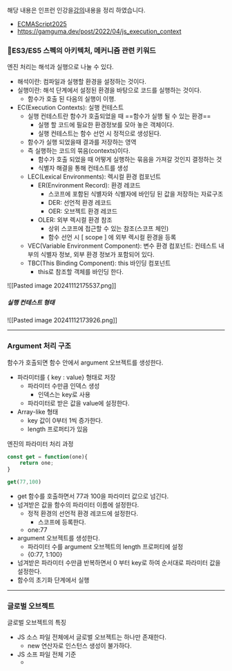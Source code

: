 해당 내용은 인프런 인강을[강의](https://www.inflearn.com/course/%EC%9E%90%EB%B0%94%EC%8A%A4%ED%81%AC%EB%A6%BD%ED%8A%B8-%EC%A4%91%EA%B3%A0%EA%B8%89/dashboard)내용을 정리 하였습니다.
- [ECMAScript2025](https://tc39.es/ecma262/#sec-intro)
- https://gamguma.dev/post/2022/04/js_execution_context

### ES3/ES5 스펙의 아키텍처, 메커니즘 관련 키워드

엔진 처리는 해석과 실행으로 나눌 수 있다.
- 해석이란: 컴파일과 실행할 환경을 설정하는 것이다.
- 실행이란: 해석 단계에서 설정된 환경을 바탕으로 코드를 실행하는 것이다.
	- 함수가 호출 된 다음의 실행이 이행.
- EC(Execution Contexts): 실행 컨테스트
	- 실행 컨테스트란 함수가 호출되었을 때 ==함수가 실행 될 수 있는 환경==
		- 실행 할 코드에 필요한 환경정보를 모아 놓은 객체이다.
		- 실행 컨테스트는 함수 선언 시 정적으로 생성된다.
	- 함수가 실행 되었을때 결과를 저장하는 영역
	- 즉 실행하는 코드의 묶음(contexts)이다.
		- 함수가 호출 되었을 때 어떻게 실행하는 묶음을 가져갈 것인지 결정하는 것
		- 식별자 해결을 통해 컨테스트를 생성
	- LEC(Lexical Environments): 렉시컬 환경 컴포넌트
		- ER(Environment Record): 환경 레코드
			- 스코프에 포함된 식별자와 식별자에 바인딩 된 값을 저장하는 자료구조
			- DER: 선언적 환경 레코드
			- OER: 오브젝트 환경 레코드
		- OLER: 외부 렉시컬 환경 참조
			- 상위 스코프에 접근할 수 있는 참조(스코프 체인)
			- 함수 선언 시 [ scope ] 에 외부 렉시컬 환경을 등록
	- VEC(Variable Environment Component): 변수 환경 컴포넌트: 컨테스트 내부의 식별자 정보, 외부 환경 정보가 포함되어 있다.
	- TBC(This Binding Component): this 바인딩 컴포넌트
		- this로 참조할 객체를 바인딩 한다.

![[Pasted image 20241112175537.png]]
##### 실행 컨테스트 형태
![[Pasted image 20241112173926.png]]

---
### Argument 처리 구조

함수가 호출되면 함수 안에서 argument 오브젝트를 생성한다.
- 파라미터를 { key : value} 형태로 저장
	- 파라미터 수만큼 인덱스 생성
		- 인덱스는 key로 사용
	- 파라미터로 받은 값을 value에 설정한다.
- Array-like 형태
	- key 값이 0부터 1씩 증가한다.
	- length 프로퍼티가 있음

엔진의 파라미터 처리 과정

``` js
const get = function(one){
	return one;
}

get(77,100)
```

- get 함수를 호출하면서 77과 100을 파라미터 값으로 넘긴다.
- 넘겨받은 값을 함수의 파라미터 이름에 설정한다.
	- 정적 환경의 선언적 환경 레코드에 설정한다.
		- 스코프에 등록한다.
	- one:77
-  argument 오브젝트를 생성한다.
	- 파라미터 수를 argument 오브젝트의 length 프로퍼티에 설정
	- {0:77, 1:100}
- 넘겨받은 파라미터 수만큼 반복하면서 0 부터 key로 하여 순서대로 파라미터 값을 설정한다.
- 함수의 초기화 단계에서 실행

---
### 글로벌 오브젝트

글로벌 오브젝트의 특징
- JS 소스 파일 전체에서 글로벌 오브젝트는 하나만 존재한다.
	- new 연산자로 인스턴스 생성이 불가하다.
- JS 소프 파일 전체 기준
	-  <script/> 에 작성된 모든 코드
		- 모든 코드에서 사용 가능하다.

글로벌 스코프
- 글로벌 오브젝트가 글로벌 스코프
	- 글로벌 오브젝트는 실제 존재하지 않는다. ex) Number , String  등의 오브젝트
	- 호스트 오브젝트에 함수와 변수를 등록
		-  window, global 오브젝트
	- 글로벌 스코프는 최상위 스코프
		- 스코프 체인에서 최상위 스코프이다.

스코프 바인딩
 - 바인딩이란 구조적으로 결속된 상태로 만드는 것이다
	 - 대상: 프로퍼티 이름
 - 바인딩의 목적
	 - 스코프 설정,식별자 해결
 - 바인딩 시점 구분 
	 - 정적 바인딩 : lexical, static 바인딩
		 - 초기화 단계에서 바인딩
		 - 함수 선언문 이름을 바인딩
		 - 표현식(변수, 함수) 이름을 바인딩
	 - 동적 바인딩 : dynamic 바인딩
		 - 실행시 바인딩 처리
		 - eval함수, with문
 - 바인딩 시점의 중요성
	 - 바인딩할 때 스코프가 결정된다.
	 - function 오브젝의 경우 생성 시점에 스코프 결정
		 - 스코프를 function 오브젝트 내부 프로퍼티 Scope에 설정
		 - 스코프는 변경되지 않음

``` js
function book() {  
	var point = 100;  
	  
	function add(param) {  
		return (point += param);  
	}  
	  
	var get = function () {  
		return point;  
	};  
	  
	add(200);  
	console.log(point);  
}    
book();
```

1. book() 함수 호출 시 - 초기화 단계에서 함수와 변수 이름을 book 함수의 선언적 환경 레코드에 바인딩(식별자 해결)
2. function 오브젝트 add 생성
	1. add 함수가 속한 스코프 영역을 add 함수 오브젝트 프로퍼티 scope에 설정
	2. add 이름을 선언적 환경 레코드에 바인딩
3. point, get 이름을 선언적 환경 레코드에 바인딩
	1. 값은 undefined
	2. 여기 까지가 호이스팅
4. 함수와 변수의 식별자가 해결
---
### 식별자

식별자는 코드 내의 변수,함수, 혹은 속성을 식별하는 문자열이다.

자바스크립트에서 식별자는 대소문자를 구별하며 유니코드 글자 `$`, `_`, 숫자(0-9)로 구성할 수 있지만, 숫자로 시작할 수는 없다.

식별자는 코드의 일부이지만 문자열은 데이터이기 때문에, 식별자와 문자열은 다르다.JavaScript에서 식별자를 문자열로 변환하는 방법은 없지만, 어떤 경우 문자열을 분석해 식별자로 사용할 수 있습니다.

> https://developer.mozilla.org/ko/docs/Glossary/Identifier
---
### 스코프

스코프는 컨텍스트의 값과 표현식이 표현되거나 참조 될 수 있는 현재 실행되는 컨텍스트를 의미한다. 만약 변수 또는 표현식이 해당 스코프 내에 있지 않다면, 사용할 수 없다. 스코프는 계층적인 구조를 가지기 때문에, 하위 스코프는 상위 스코프에 접근 할 수 있다.
- 모든 식별자는 자신이 선언된 위치에 의해 다른 코드가 식별자 자신을 참조할 수 있는 유효범위가 결정된다.
- 스코프의 목적은 범위를 제한하여 식별자를 해결하는 것이다.

함수는 자바스크립트에서 클로저 역할을 하기 때문에 스코프를 생성한다. 함수 내에 정의된 변수는 외부 함수나 다름 함수 내에서 접근 할 수 없다.

자바스크립트는 렉시컬 스코프를 따른다.함수가 정의된 위치에 따라 상위 스코프를 결정한다. 함수가 호출된 상위 스코프 결정에 영향을 주지 않는다. 함수의 상위 스코프는 언제나 정의된 스코프이다.

- 키워드를 만나 스코프를 결정하는 것을 정적 스코프라고 한다.
- 호출될 때 스크프를 결정하는 것을 동적스코프라고 한다.

자바스크립트에서는 다음과 같은 종류의 스코프가 있다.
- 전역 범위: 스크립트 모드에서 실행되는 모든 코드의 기본 범위이다.
- 모듈 범위: 모듈 모드에서 실행되는 코드의 범위이다.
	- module.exports
- 함수 범위: [function](https://developer.mozilla.org/ko/docs/Glossary/Function)로 생성된 범위입니다.
	- var키워드로 선언된 변수는 오로지 함수의 코드 블록 만을 **지역(Local) 스코프**로 인정한다.
		- 함수 레벨 스코프라고 한다.
	- 함수 외에서 var키워드로 선언한 변수는 전역 변수이다.
- 블록 범위: 중괄호 쌍(블록)으로 생성된 범위이다.
	- let,const 키워드로 변순 선언시 블록 레벨 스코프이다.
		- 변수 자체에 스코프 제약을 둔다.
	- 모든 코드 블록 (함수, if, for ,while , try/catch 등)을 지역(Local) 스코프로 인정

> https://developer.mozilla.org/ko/docs/Glossary/Scope
---
### 식별자 해결

스코프(유효 범위)를 통해 식별자인 변수 이름의 충돌을 방지하여 같은 이름의 변수를 사용하게 하는것.
스코프 내에서 식별자는 유일해야 하지만 다른 스코프에는 같은 이름의 식별자를 사용 할 수 있다.

- 식별자 해결
	- 사용할 변수/함수를 결정하는것
	- 신속,정확한 검색을 위한 스코프 필요
- 스코프에서 이름을 찾기 위해 사용
	- 스코프에 이름을 설정
	- 값을 변경되지만, 이름은 변경되지 않음
    - 자바스크립트의 값 저장형태가 프로퍼티{key:value}이기 때문이다.
    - **식별자 해결 대상은 이름이다**.
- 스코프의 용도
  - 식별자 해결을 위한 수단,방법
  - 스코프가 목적이 아님
  - 식별자가 유일하면 스코프는 필요하지 않음
    - 하지만 유일하게 작성이 불가능 그래서 스코프가 필요
    - 계층적으로 스코프를 사용하는 이유이다.
---
### 스코프 체인

모든 지역 스코프의 최상위 스코프는 전역 스코프이다. 스코프는 계층적으로 연결되어 있고 이를 스코프 체인이라 한다.
- 엔진은 스코프체인을 통해 변수를 참조하는 코드의 스코프에서 시작하여 상위 스코프 방향으로 이동하며 선언된 변수를 검색한다.
##### ES3
  - 스코프 체인은 식별자를 해결을 위한 프로퍼티이다
    - {name:value} 리스트
    - ES5는 스코프는 사용하지만 스코프 체인은 사용하지 않는다.
  - 함수가 호출되면 스코프를 생성하고 {name:value} 형태로 설정한다. 
  - 생성한 스코프를 스코프 체인에 연결하고, 스코프 체인에서 식별자를 해결한다.
	  - 동적으로 처리된다.
	  - 이는 함수가 생성될 때 마다 스코프 체인이 동적으로 생성된다.
  - es5 에서는 스코프 체인은 없고, Activation object에 대응하는 렉시컬 환경이 있다.
	  - Activation object은 실행환경을 만드는것
##### ES5
- 렉시컬 환경의 선언적 환경 레코드에 함수의 변수와 함수 이름을 바인드
- 스코프 체인을 사용하지 않고, 선언적 환경 레코드에서 변수와 함수 이름을 검색


---
### 실행 컨텍스트

실행 컨텍스트의 개념은 코드가 내부에서 어떻게 작동 하는지 설명하는데 사용된다.  JavaScript 실행 컨텍스트는 코드를 실행할 수 있는 환경을 말한다. 실행 컨테스트는 코드 섹션이 코드의 함수, 변수 및 객체에 엑세스할 수 있는지 결정한다. 코드는 실행 컨텍스트에서 줄별로 구분 분석되고, 변수와 함수는 메모리에 저장된다. 코드는 평가 후 실행 컨텍스트에서 실행된다. 결과적으로 실행 컨텍스트는 주어진 코드가 실행될 수 있는 환경을 만든는 것이다.
- 실행 컨텍스트 런타임 동안 특정 코드는 파서에 의해 구문 분석되고, 변수와 함수는 메모리에 저장되고, 실행 가능한 바이트 코드가 생성되고, 코드가 실행된다.

실행 컨텍스트(Execution Contexts)
- 함수가 실행되는 영역,묶음
- 함수 코드를 실행하고, 실행 결과를 저장
- [스펙](https://tc39.es/ecma262/#sec-executable-code-and-execution-contexts)

 실행 단계
- 준비 단계
- 초기화 단계
- 코드 실행 단계

자바스크립트에는 두 가지 종류의 실행 컨텍스트가 있다
- 글로벌 실행 컨텍스트(GEC)
- 함수 실행 컨텍스트(FEC)

실행 컨텍스트의 생성시점
- 실행 가능한 코드를 만났을때
- 실행 가능한 코드의 유형
	- 함수 코드
	- 글로벌 코드
	- eval 코드
- 코드 유형을 분리한 이유
	- 실행 컨텍스트에서 처리 방법과 실행 환경이 다르기 때문
	- 함수 코드: 렉시컬 환경
	- 글로벌 코드: 글로벌 환경
	- eval 코드: 동적 환경 

실행 컨텍스트 상태 컴포넌트
- 실행 컨텍스트 상태를 위한 오브젝트
	- 실행 컨텍스트 안에 생성
- 상태 컴포넌트 유형
	- 변수 환경 컴포넌트(VEC)
	- 렉시컬 환경 컴포넌트(LEC)
	- this 바인딩 컴포넌트(TBC)
		- 함수 안에서 디스로 참조화는 오브젝트를 바인딩


| Component           | Purpose                                                                                                                                                                                                                                                                                                                                                                                                                                                                                                                                                                                                                                                                                                                            |
| ------------------- | ---------------------------------------------------------------------------------------------------------------------------------------------------------------------------------------------------------------------------------------------------------------------------------------------------------------------------------------------------------------------------------------------------------------------------------------------------------------------------------------------------------------------------------------------------------------------------------------------------------------------------------------------------------------------------------------------------------------------------------- |
| LexicalEnvironment  | Identifies the [Environment Record](https://262.ecma-international.org/15.0/index.html?_gl=1*1mvxbm1*_ga*MjA3MzMzMzI4My4xNzMxMzA5Mjc0*_ga_TDCK4DWEPP*MTczMjg1NTM0OC4zLjEuMTczMjg1NTM2MC4wLjAuMA..#sec-environment-records) used to resolve identifier references made by code within this [execution context](https://262.ecma-international.org/15.0/index.html?_gl=1*1mvxbm1*_ga*MjA3MzMzMzI4My4xNzMxMzA5Mjc0*_ga_TDCK4DWEPP*MTczMjg1NTM0OC4zLjEuMTczMjg1NTM2MC4wLjAuMA..#sec-execution-contexts).                                                                                                                                                                                                                               |
| VariableEnvironment | Identifies the [Environment Record](https://262.ecma-international.org/15.0/index.html?_gl=1*1mvxbm1*_ga*MjA3MzMzMzI4My4xNzMxMzA5Mjc0*_ga_TDCK4DWEPP*MTczMjg1NTM0OC4zLjEuMTczMjg1NTM2MC4wLjAuMA..#sec-environment-records) that holds bindings created by [VariableStatement](https://262.ecma-international.org/15.0/index.html?_gl=1*1mvxbm1*_ga*MjA3MzMzMzI4My4xNzMxMzA5Mjc0*_ga_TDCK4DWEPP*MTczMjg1NTM0OC4zLjEuMTczMjg1NTM2MC4wLjAuMA..#prod-VariableStatement)s within this [execution context](https://262.ecma-international.org/15.0/index.html?_gl=1*1mvxbm1*_ga*MjA3MzMzMzI4My4xNzMxMzA5Mjc0*_ga_TDCK4DWEPP*MTczMjg1NTM0OC4zLjEuMTczMjg1NTM2MC4wLjAuMA..#sec-execution-contexts).                                        |
| PrivateEnvironment  | Identifies the [PrivateEnvironment Record](https://262.ecma-international.org/15.0/index.html?_gl=1*1mvxbm1*_ga*MjA3MzMzMzI4My4xNzMxMzA5Mjc0*_ga_TDCK4DWEPP*MTczMjg1NTM0OC4zLjEuMTczMjg1NTM2MC4wLjAuMA..#privateenvironment-record) that holds [Private Names](https://262.ecma-international.org/15.0/index.html?_gl=1*1mvxbm1*_ga*MjA3MzMzMzI4My4xNzMxMzA5Mjc0*_ga_TDCK4DWEPP*MTczMjg1NTM0OC4zLjEuMTczMjg1NTM2MC4wLjAuMA..#sec-private-names) created by [ClassElement](https://262.ecma-international.org/15.0/index.html?_gl=1*1mvxbm1*_ga*MjA3MzMzMzI4My4xNzMxMzA5Mjc0*_ga_TDCK4DWEPP*MTczMjg1NTM0OC4zLjEuMTczMjg1NTM2MC4wLjAuMA..#prod-ClassElement)s in the nearest containing class. null if there is no containing class. |


![[Pasted image 20241112175537.png]]

#### 실행컨텍스트 > 렉시컬 환경 컴포넌트(LEC)

- 렉시컬 환경 컴포넌트란 함수와 변수의 식별자 해결을 위한 환경을 설정
- 초기화 단계에서 해석한 함수와 변수를 {name:value} 오브젝트 형태로 저장
	- 변수는 name과 undefined로 저장
	- 함수 선언문은 name과 function object로 저장
	- 이름으로 함수와 변수를 검색할 수 있게 됨
- 함수 밖의 함수와 변수 참조 환경 설정
	- 함수 밖의 함수와 변수를 사용할 수 있게 됨
- 렉시컬 환경 컴포넌트 생성
	- function, with, try-catch 문에서 생성
- 렉시컬 환경 컴포넌트(LEC) 구성
	- 환경 레코드(ER): Declarative Environment Record
		- 함수 안의 함수와 변수를 기록
	- 외부 렉시컬 환경 참조(OLER): Outer Lexical Environment Reference 
		- 함수 객체 내부 프로퍼티인 __ scope __ 값을 설정
- 함수 실행 단계의 엔전처리 관점에서 엔진은 실행 컨테스트를 참조해서 코드를 메모리에서 실행한다.

#### 실행컨텍스트 > 렉시컬 환경 컴포넌트(LEC) > 환경 레코드(DER)

- 환경 레코드는 선언적 환경레코드(Declarative Environment Record)와 오브젝트 환경 레코드(Object Environment Record)로 구성되어 있다.
- 환경 레코드를 구분하는 이유
	- 기록 대상이 다르기 때문이다.
- 선언적 환경 레코드
	- DER : Declarative Environment Record
	- function, 변수, catch 문에서 사용
- 오브젝트 환경 레코드
	- OER: Object Environment Record
	- 글로벌 함수와 변수, with 문에서 사용
	- 동적이기 때문에 사용

#### 실행컨테스트 >  변수 환경 컴포넌트(VEC)

- 실행 컨테스트 초기화 단계에서 렉시컬 환경 컴포넌트와 같게 설정
- 이유는 ? 초기값을 복월할 때 사용하기 위한 것
	- 렉시컬 환경 컴포넌트를 초기화할때 사용
- 함수 코드가 실행되면
	- 실행 결과를 렉시컬 환경 컴포넌트에 설정
	- 초기값이 변하게 되므로 이를 유지하기 위해 설정

#### 실행 컨텍스트 실행 과정

``` js
const base = 200

function getPoint(bonus){
	const point = 100
	return point + base + bonus
}

getPoint(70)
```

1. 글로벌 실행 컨테스트
	1. getPoint 함수 오브젝트를 만나면  scope 프로퍼티에 글로벌 오브젝트 설정
	2. base 변수에 값을 할당
2. 준비 단계
	1. getPoint 함수 호출 -> getPoint 함수로 이동 
		1. 엔진은 실행 컨텍스트를 생성하고 실행 컨텍스트 안으로 이동
	2. 실행 컨텍스트의 컴포넌트를 생성하여 실행 컨텍스트에 첨부
		1. 렉시컬 환경 컴포넌트
		2. 변수 환경 컴포넌트
		3. this 바인딩 컴포넌트
	3. 렉시컬 환경 컴포넌트의 환경 레코드를 생성
		1. 함수 안의 함수, 변수를 바인딩
	4. 외부 렉시컬 환경 참조를 생성하여 렉시컬 환경 컴포넌트에 첨부
		1.  함수 객체 내부 프로퍼티인 __ scope __ 값을 참조
3. 초기화 단계
	1. 호출한 함수의 파라미터 값을
		1. 호출된 함수의 파라미터 이름에 매핑
		2. 환경 레코드에 작성
	2. 함수 선언문을 function 오브젝트로 생성 한다.
		1. 함수 {name: function 오브젝트} 형태
	3. 함수 표현식과 변수에 초기값을 설정한다.
		1. 초기값은 undefined 이다
4. 실행 단계
	1. 함수 안의 코드를 실행
	2. const point = 100
	3. 이때 실행 컨텍스트 안에서 관련된 함수와 변수를 사용할 수 있다.

준비 단계에서의 실행컨테스트 모습
![[Pasted image 20241204134636.png]]

#### this 바인딩 컴포넌트

![[Pasted image 20241204145000.png]]


- 목적
	- this로, 함수를 호출한 오브젝트의 프로퍼티에 엑세스 하는것이다.
	- 예 this.propertyName
- 엑세스 메커니즘
	- obj.function() 형태에서
	- this로 obj를 참조할 수 있도록 this 바인딩 컴포넌트에 obj 참조를 설정
- obj의 프로퍼티가 변경되면 동적으로 참조한다.
	- 이는 오브젝트의 프로퍼티를 등록하는게 아닌 단순이 오브젝트를 참조하는 개념이다.
	- 설정이 아닌 참조이기 때문이다.
- 함수 호출 > 실행 컨테스트 생성 > 각 컴포넌트 생성 에서 this 바인딩 컴포넌트를 생성
- this 바인딩 컴포넌트는 함수 호출 시점에 호출 함수에서 this로 호출한 obj의 프로퍼티를 사용할 수 있도록 바인딩 한다.
#### 글로벌 실행 컨텍스트(Global Execution Context ) 

JavaScript 엔진이 스크립트 파일을 로드 하고 파싱 후 생성되는 기본 컨텍스트이다.

JavaScript 코드를 로드하고 파싱한 후, JS 엔진은 기본 실행 환경으로 들어간다. JS 엔진이 글로벌 실행 환경 내부에 들어가면 기본적으로 window 객체와  this객체가 글로벌 메모리에 생성됩니다.

window 객체는 글로벌 오브젝트를 참조한다. 전역 객체는 JS 엔진이 전역 실행 환경에 들어가기 전에 항상 생성되며 localStorage, innerWidth, 이벤트 핸들러 등의 속성과 메서드를 포함한다.

![[Pasted image 20241204140514.png]]

글로벌 실행 컨텍스트 환경
- 글로벌 환경
	- 글로벌 오브젝트에서 사용
	- 렉시컬 환경 컴포넌트와 형태는 같음
- 동적으로 함수와 변수를 바인딩 한다.
	- 함수에서 var 키워드를 사용하지 않고 변수를 선언하면 글로벌 오브젝트에 설정되기 때문이다.
- 외부 렉시컬 환경 참조 값은 null

#### 함수 실행 컨테스트(FEC)

함수가 호출되거나 호출되면 해당 함수에 대한 새로운 실행 컨텍스트가 형성한다. JS 엔진이 함수 호출을 보면 해당 함수에 대한 로컬 실행 컨텍스트를 만듭니다. 기본적으로 JS 엔진은 로컬 실행 컨텍스트 내에 arguments 객체와 _**this**_ 객체를 만듭니다.

함수 내부에서 예상되는 매개변수의 키:값 쌍은 arguments 객체에 저장됩니다. 또한 함수가 가진 매개변수의 수를 세는 length라는 기본 속성도 있습니다. 함수의 인수가 비어 있으면 argument 객체는 기본적으로 길이 0 **으로** **설정** 됩니다 .

함수가 호출되는 방식에 따라 함수 실행 컨텍스트의 _**this**_ 객체가 변경됩니다. 객체 참조를 사용하여 호출하는 경우 this의 값은 해당 객체로 설정됩니다. 그렇지 않으면 this 변수의 값은 window 객체 또는 _"undefined"_ 로 설정됩니다 .

> Eval 함수 실행 컨텍스트
> 
> eval 함수는 어떤 대가를 치르더라도 피해야 할 함수입니다. 실행 컨텍스트는 JS 엔진이 **eval()** 함수를 만날 때마다 생성되어 호출 스택에 푸시됩니다. 인수로 전달된 문자열을 평가합니다.

#### 호출 스택

- call stack
	- 실행 컨텍스트의 논리적 구조
	- 콜 스택에서 순차적으로 실행컨텍스트가 처리되는 것은 자바스크립트가 싱글스레드 모델이기 때문이다.
- Fist in Last Out 순서
	- 함수가 호출되면 스택의 가장 위에 실행 컨텍스트가 위치
	- 다시 함수 안에서 함수를 호출하면 호출된 함수의 실행 컨텍스트가 스택의 가장 위에 위치
	- 함수가 종료되면 스택에서 빠져 나옴 (FILO 순서)
- 가장 아래에는 글로벌 오브젝트 함수가 위치

#### 함수 호출 시 실행 컨텍스트

- 함수가 호출되면 3개의 파라미터 값을 실행 컨텍스트로 넘겨 준다.
	- 함수를 호출한 오브젝트
		- this 바인딩 컴포넌트에 설정하여 this로 참조
	- 함수 코드
		- function 오브젝트의 `[[ code ]]`에 설정되어 있음
	- 호출한 함수의 파라미터 값
		- 호출된 함수의 Argument 오브젝트에 설정
		- 이는 호출한 함수에서 넘겨준 파라미터값을 호출된 함수의 파라미터 작성 순서에 맞추어 값을 매핑하는 것이다.
		- 실행 컨텍스트로 넘겨 준 파라미터 값과 function 오브젝트의 `[[ FormalParameters ]]` 에 작성된 이름에 값을 매핑하고 결과를 선언적 환경 레코드에 설정

```js
function book(one,two) {}
book(1,2,3)
```

- 위 형태에서 호출된 book 함수 파라미터에 호출한 인수를 매핑한다.
	- 매핑 기준은  function 오브젝트의 `[[ FormalParameters ]]` 에 작성된 이름이다.
	- 이는 파라메터 이름에 값을 매핑하는 것이다.
- 선언적 환경 레코드에 {one:11, two:22} 형태로 설정한다.
- book 함수 호출 시 넘겨준 1,2,3, 인수값은 함수 argument 오브젝트 설정된다.
	- {0:1,1:2,3:3} 형태

#### 예제

```javascript
function book() {
  var point = 123

  function show() {
    var title = 'JS책'
  }

  function getPoint() {
    return point
  }

  show()
}

book()
```

- book 함수의 호출과정
  - show Function 오브젝트 생성
  - show의 [[scope]]에 스크프 설정
- show 함수의 호출과정(실행과정)
  - EC(실행 컨테스트) 생성
    - 함수는 실행전 선언단계에서 이미 [ scope ] 에 스크프 설정을 한다.
  - 이는 함수 실행을 위한 Context 환경 구축이다.
    - 함수가 메모리에 올라가기 전 참조 환경(정적 환경)을 구축한다. 이를 실행 컨테스트라고 한다.
      - 함수 실행시 컨테스트가 참조된다.
    - LEC(렉시컬 환경 컴포넌트) 생성
      - 정적인 렉시컬 환경 컴포넌트를 생성한다.
      - ER(환경 레코드)
        - DER (선언적 환경 레코드)
        - 함수에서 값을 구하는 형태
          - 파라메터 에서 값을 구한다.
          - 선언된 변수 로 부터 값을 구한다.
          - 함수 호출로 호출 된 함수의 반환값을 사용 할 수 있다.
          - 함수 밖의 값을 구할수 있다.
            - show 함수의 [[scope]]에 함수가 선언된 스코프를 알 수 있다.
          - this를 통해 값을 구한다.
            - this는 해당 함수가 선언된 오브젝트를 참조한다.
              - 오브젝트가 없을시 글로벌 오브젝트 = 호스트 오브젝트를 참조한다.
              - window | global
            - 이는 TBC의해 일어난다.
        - OER(오브젝트 환경 레코드)
      - OLER(외부 렉시컬 환경 레코드)
        ```javascript
        {
          point:123
          getPoint:funcion(){}
        }
        ```
    - VEC 생성
	    - 변수 환경 컴포넌트로 초기 렉시컬 환경 컴포넌트와 변수 환경 컴포넌트의 값은 동일하다.
	    - TBC에 글로벌 오브젝트 바인딩
	- LEC에 ER, OLER 첨부
	- ER에 DER, OER 첨부
		- DER에 show 함수의 변수, 함수 기록
		- OLER에 show의 [ scope ]를 설정
	- this 바인딩 컴포넌트에 this 참조 설정
---

### Function 인스턴스

#### function 인스턴스 기준
- function 구분
	- 빌트인 Function 오브젝트
	- function 오브젝트: functiopn 키워드로 생성
	- function 인스턴스: new 연산저로 생성
- function 오브젝트도 인스턴스이다.
	- 빌트인 Function 오브젝트로 생성하기 때문에 성격상 인스턴스 이다.
- new 연산자로 생성하는 인스턴스는 일반적으로 prototype에 프로퍼티를 작성
- new 연산자
	- 인스턴스 생성을 제어
	- 생성자 함수 호출
- 생성자 함수
	- 인스턴스 생성,반환
	- 인스턴스에 초기값 설정

#### 생성자 함수 실행 과정
1. 엔진이 new 연산자를 만나면 function의  `` 





#### function 오브젝트 형태와 생성과정

- 빌트인 Function 오브젝트
	- Function.prototype.call()
	- 엔진이 function 키워드를 만나면 function 오브젝트 생성
- function 오브젝트
	- function book(){}: 함수 선언식
	- const book = function (){}: 함수 표현식
	- 저장 형태
		- { name : value } 형태로 저장
		- ex) { book : function 오브젝트} 형태
	- 호출
		- 저장된 오브젝트에서 함수 이름으로 검색
		- value을 구하고
		- value가 function 오브젝트이면 호출
	- 생성 과정
		- book function 오브젝트에 prototype 오브젝트 생성
		- prototype에 constructor 프로퍼티 생성
			- prototype.constructor가 book 참조
		- prototype에 __ proto __ 오브젝트 생성
			- ES6 스펙에 기술되어 있음
- function 인스턴스
	- new Book() 처럼 new 연산자를 사용
	- Book.prototype에 연결된 메서드로 생성

```js
book = {  
	prototype: {  
		constructor: book,  
		__proto__: Object.prototpye
	},
	__proto__: Function.prototpye  
};

```

---
### 렉시컬 환경(정적 환경)

```javascript
var point = 100

function book() {
  return getPoint()
}

book()
```

- function 키워드를 만나면
	- function 오브젝트를 생성한다.
	- 스코프(함수가 선언된 스코프)를 Function object [ Scope ]에 설정
		- 이것은 함수 밖의(함수가 선언된 위치의) 스코프가 설정된다.
		- function 키워드를 만났을때 함수밖(상위)의 스코프가 결정된다.
		- 함수가 호출 될 때 스코프가 결정되는 것이 아닌 function 키워드를 만났을 때 스코프가 결정된다.
		- 정적으로 결정된다 === 렉시컬 환경
- 함수가 호출되면
	- Function object 의 [ Scope ]를 실행 컨테스트의 렉시컬 환경 컴포넌트의 외부 렉시컬 환경 참조에 설정한다.
	- 함수가 호출 되었을때 함수의 선언된 변수와 함수를 선언적 환경 레코드에 등록하고
	- 스코프 정보를 통래 렉시컬 환경을 구성한다.

##### 고전적인 var의 문제
- var 키워드는 함수에서 선언시 내부 스코프를 참조
	- 하지만 함수가 아닌곳에서 선언시 글로벌 오브젝트에 설정됨
	- 최상위 글로벌 오브젝트에 선언되어 렉시컬 체인이 발생
	- 이는 렉시컬 환경 구조에 맞지 않음
- 해결법 
	- use strict, let, const 키워드 사용
- 동적 환경을 구성 요소
	- with문, eval()함수
		- with문 은 strict 모드에서 에러 발생
	- eval()함수는 보안의 문제가 있음.


---
### this

this의 값은 함수를 호출한 방법의 의해 결정된다. 실행 중 할당으로 설정할 수 없고, 함수를 호출할 때 마다 다를 수 있다. es5는 함수를 어떻게 호출 했는지 상관하지 않고 this값을 설정할 수 있는 bind 메서드를 도입했고, es2015는 스스로의 this바인딩을 제공하지 않는 화살표 함수를 추가했다(렉시컬 컨테스트안의 this 값을 유지).
- this의 값은 런타임에 결정된다. 컨테스트에 따라 달라진다.
	- 어떤 객채를 참조하여 호출했는지에 따라 this의 값은 변경된다. 이를 동적 스코프라고 한다.
- 메서드가 어디서 정의되었는지(정적 렉시컬 환경)에 상관없이 this는 참조 객체가 무엇이지에 따라 결정된다.

#### 값

실행 컨텍스트(global, function 또는 eval)의 프로퍼티는 비엄격 모드에서 항상 객체(글로벌 오브젝트)를 참조한다. 엄격 모드에서는 어떠한 값이든 될 수 있다.

- 전역 문맥: 글로벌 오브젝트에서 this는 글로벌 오브젝트 참조
	- 전역 실행 맥락에서 this는 엄격 모드 여부에 관계 없이 전역 객체를 참조한다.
- 함수 문맥: 함수 내부에서 this의 값은 함수를 호출한 방법에 의해 좌우된다.
	- 비엄격 모드 - this의 값이 호출에 의해 설정되지 않으므로, host 오브젝트(window)를 참조
	- 엄격 모드 - this 값은 실행 문맥에 진입하며 설정되는 값을 유지한다.
- this와 window 오브젝트의 관계
	- window 객체는 JS에서 만든 것이 아니며 글로벌 오브젝트의 스코프도 아님
	- window 와 글로벌 오브젝트를 같은 선상에서 사용
		- 브라우저에서 window가 글로벌 오브젝트를 참조하므로 window.value 형태로 글로벌 변수가 사용 가능하다.
	- 이는 host 오브젝트 개념을 사용한 것이다.
		- window 오브젝트와 같이 다른 오브젝트를 사용하는 개념을 Host 오브젝트라고 한다.
		- DOM 오브젝트도 Host 오브젝트이다.
- 전역 스코프 내 함수 안에서 작성한 this는 글로버 오브젝트를 참조한다.
	- 함수 내부 this는 함수 앞에 작성한 오브젝트를 참조한다.

#### this 참조 범위
- 오브젝트.함수이름() 형태로 함수 호출
	- 글로벌 오브젝트는 오브젝트 이름이 없으므로 함수 이름만 작성하여 호출
- strict 모드에서는 window.book() 처럼 book() 앞에 window를 글로벌 오브젝트로 작성
- 함수 앞에 오브젝트를 작성하지 않으면
	- this 바인딩 컴포넌트에 undefined가 설정되어 this로 window를 참조 할 수 없음.

```js
function book() {  
	'use strict';  
	// undefined  
	return this;  
}

function book1() {  
	'use strict';  
	// undefined  
	return this;  
}

var obj = window.book();
obj === window // true
```

this가 참조하는 object
``` ts
const book = {  
	point: 200,  
	member: {  
		point: 100,
		// get 함수의 this 바인딩 컴포넌트는 book.member를 참조하고 있음.  
		get: function () {  
			console.log(this === book.member); // true  
			return this.point;  
	},  
		getArrow: () => {  
			console.log(this); // {}  
			return this.point;  
		},  
	},  
};  
  
console.log(book.member.get()); // 100  
console.log(book.member.getArrow()); // undefined
```

#### this와 인스턴스
- 인스턴스 목적 - 인스턴스마다 고유 값 유지
	- this로 인스턴스 참조
	- this.[value] 형태로 프로퍼티에 접근
- __ proto __ 프로프티 접근
	- prototype에 연결된 프로퍼티가 인스턴스의 __ proto __ 에 첨부되며
		- prototype에 연결된 프로퍼티는 모든 인스턴스가 공유하고,
	- this.method()형태로 __ proto __ 에 첨부된 method 호출
#### this 호출

`this`의 값을 한 문맥에서 다른 문맥으로 넘기려면 다음 예시와 같이 [`call()`](https://developer.mozilla.org/ko/docs/Web/JavaScript/Reference/Global_Objects/Function/call)이나 [`apply()`](https://developer.mozilla.org/ko/docs/Web/JavaScript/Reference/Global_Objects/Function/apply)를 사용해야 한다.

``` js
function add(c, d) {
  return this.a + this.b + c + d;
}

var o = { a: 1, b: 3 };

// 첫 번째 인자는 'this'로 사용할 객체이고,
// 이어지는 인자들은 함수 호출에서 인수로 전달된다.
add.call(o, 5, 7); // 16

// 첫 번째 인자는 'this'로 사용할 객체이고,
// 두 번째 인자는 함수 호출에서 인수로 사용될 멤버들이 위치한 배열이다.
add.apply(o, [10, 20]); // 34
```

> 비엄격 모드에서 `this`로 전달된 값이 객체가 아닌 경우, `call`과 `apply`는 이를 객체로 변환하기 위한 시도를 합니다. `null`과 `undefined` 값은 전역 객체가 됩니다. `7`이나 `'foo'`와 같은 원시값은 관련된 생성자를 사용해 객체로 변환되며, 따라서 원시 숫자 `7`은 `new Number(7)`에 의해 객체로 변환되고 문자열 `'foo'`는 `new String('foo')`에 의해 객체로 변환됩니다.

#### bind 메서드

`f.bind(someObject)`를 호출하면 `f`와 같은 본문(코드)과 범위를 가졌지만 this는 원본 함수를 가진 새로운 함수를 생성한다. 새 함수의 `this`는 호출 방식과 상관없이 영구적으로`bind()`의 첫 번째 매개변수로 고정된다.

#### 화살표 함수

화살표 함수에서 this는 자신을 감싼 렉시컬 스코프이다. 전역 코드에서는 전역 객체를 가르킨다.
화살표 함수 call(), bind(), apply() 를 사용해 호출 해도 생성 시점의 ==렉시컬 컨텍스트가== 유지 된다.

> **참고**: 화살표 함수를 `call()`, `bind()`, `apply()`를 사용해 호출할 때 `this`의 값을 정해주더라도 무시합니다. 사용할 매개변수를 정해주는 건 문제 없지만, 첫 번째 매개변수(`thisArg`)는 `null`을 지정해야 합니다.

#### 객체의 프로토타입 체인에서의 this

객체의 프로토타입 체인 어딘가에 정의한 메서드가 어떤 객체의 프로토타입 체인 위에 존재하면, this의 값은 그 객체가 메서드를 가진 것 마냥 설정 된다.